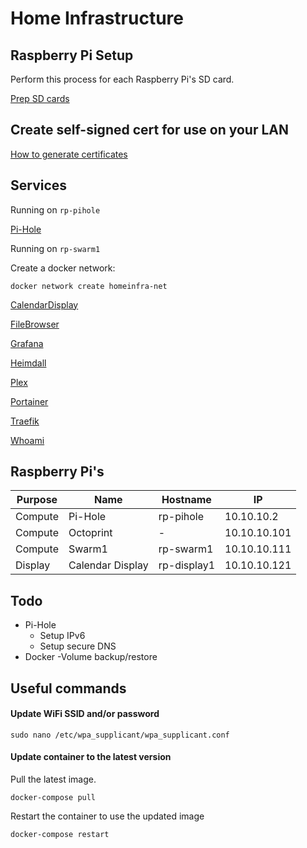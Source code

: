 # Home Infrastructure


## Raspberry Pi Setup

Perform this process for each Raspberry Pi's SD card.

[Prep SD cards](/docs/prep-sd-cards.md)


## Create self-signed cert for use on your LAN

[How to generate certificates](/docs/certs.md)


## Services

Running on `rp-pihole`

[Pi-Hole](/pi-hole/README.md)

Running on `rp-swarm1`

Create a docker network:

```
docker network create homeinfra-net
```

[CalendarDisplay](/cluster/calendardisplay/README.md)

[FileBrowser](/cluster/filebrowser/README.md)

[Grafana](/cluster/grafana/README.md)

[Heimdall](/cluster/heimdall/README.md)

[Plex](/cluster/plex/README.md)

[Portainer](/cluster/portainer/README.md)

[Traefik](/cluster/traefik/README.md)

[Whoami](/cluster/whoami/README.md)


## Raspberry Pi's

| Purpose | Name | Hostname | IP |
|-|-|-|-|
| Compute | Pi-Hole | rp-pihole | 10.10.10.2 |
| Compute | Octoprint | - | 10.10.10.101 |
| Compute | Swarm1 | rp-swarm1 | 10.10.10.111 |
| Display | Calendar Display | rp-display1 | 10.10.10.121 |


## Todo

- Pi-Hole
    - Setup IPv6
    - Setup secure DNS
- Docker
    -Volume backup/restore


## Useful commands

#### Update WiFi SSID and/or password

```
sudo nano /etc/wpa_supplicant/wpa_supplicant.conf
```

#### Update container to the latest version

Pull the latest image.

```
docker-compose pull
```

Restart the container to use the updated image

```
docker-compose restart
```